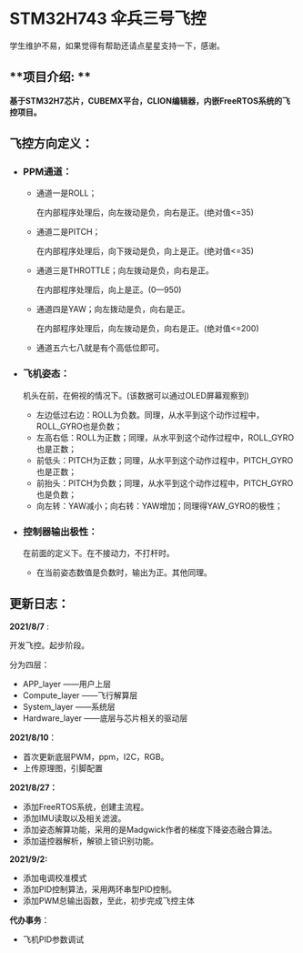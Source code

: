 # STM32H743 伞兵三号飞控
学生维护不易，如果觉得有帮助还请点星星支持一下，感谢。



## **项目介绍: **

**基于STM32H7芯片，CUBEMX平台，CLION编辑器，内嵌FreeRTOS系统的飞控项目。**



## **飞控方向定义：**

+ ### PPM通道：

  + 通道一是ROLL；

    在内部程序处理后，向左拨动是负，向右是正。(绝对值<=35)

  + 通道二是PITCH；

    在内部程序处理后，向下拨动是负，向上是正。(绝对值<=35)

  + 通道三是THROTTLE；向左拨动是负，向右是正。

    在内部程序处理后，向上是正。(0—950)

  + 通道四是YAW；向左拨动是负，向右是正。

    在内部程序处理后，向左拨动是负，向右是正。(绝对值<=200)

  + 通道五六七八就是有个高低位即可。

+ ### 飞机姿态：

  机头在前，在俯视的情况下。(该数据可以通过OLED屏幕观察到)

  + 左边低过右边：ROLL为负数。同理，从水平到这个动作过程中，ROLL_GYRO也是负数；
  + 左高右低：ROLL为正数；同理，从水平到这个动作过程中，ROLL_GYRO也是正数；
  + 前低头：PITCH为正数；同理，从水平到这个动作过程中，PITCH_GYRO也是正数；
  + 前抬头：PITCH为负数；同理，从水平到这个动作过程中，PITCH_GYRO也是负数；
  + 向左转：YAW减小；向右转：YAW增加；同理得YAW_GYRO的极性；
  
+ ### 控制器输出极性：

  在前面的定义下。在不接动力，不打杆时。

  + 在当前姿态数值是负数时，输出为正。其他同理。

## 更新日志：

**2021/8/7** : 

开发飞控。起步阶段。

分为四层：

+ APP_layer 			   ——用户上层	
+ Compute_layer	  ——飞行解算层
+ System_layer  		——系统层		
+ Hardware_layer 	——底层与芯片相关的驱动层



**2021/8/10**：

+ 首次更新底层PWM，ppm，I2C，RGB。
+ 上传原理图，引脚配置



**2021/8/27：**

+ 添加FreeRTOS系统，创建主流程。
+ 添加IMU读取以及相关滤波。
+ 添加姿态解算功能，采用的是Madgwick作者的梯度下降姿态融合算法。
+ 添加遥控器解析，解锁上锁识别功能。



**2021/9/2:**

+ 添加电调校准模式
+ 添加PID控制算法，采用两环串型PID控制。
+ 添加PWM总输出函数，至此，初步完成飞控主体



**代办事务**：

+ 飞机PID参数调试

  

